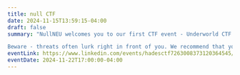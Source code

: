 ```yaml
---
title: null CTF
date: 2024-11-15T13:59:15-04:00
draft: false
summary: "NullNEU welcomes you to our first CTF event - Underworld CTF. Dive into the world of cryptography, forensics, and network security in this beginner-friendly competition!

Beware - threats often lurk right in front of you. We recommend that you bring a friend! (team size: upto 4)"
eventLink: https://www.linkedin.com/events/hadesctf7263008373120364545/
eventDate: 2024-11-22T17:00:00-04:00
---
```

